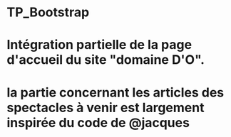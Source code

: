 # TP_Bootstrap
# Intégration partielle de la page d'accueil du site "domaine D'O".
# la partie concernant les articles des spectacles à venir est largement inspirée du code de @jacques
